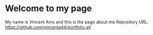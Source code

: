 # Welcome to my page
My name is Vincent Ains and this is the page about me 
Repository URL: https://github.com/vincenta44/portfolio.git
